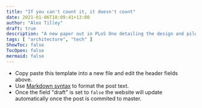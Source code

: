 ```yaml
---
title: "If you can't count it, it doesn't count"
date: 2021-01-06T18:09:41+13:00
author: "Alex Tilley"
draft: true
description: "A new paper out in PLoS One detailing the design and piloting of the PeskAAS fisheries monitoring system"
tags: [ "architecture", "tech" ] 
ShowToc: false 
TocOpen: false 
mermaid: false
---
```


* Copy paste this template into a new file and edit the header fields above. 
* Use [Markdown syntax](https://guides.github.com/pdfs/markdown-cheatsheet-online.pdf) to format the post text. 
* Once the field "draft" is set to `false` the website will update automatically once the post is commited to master.
